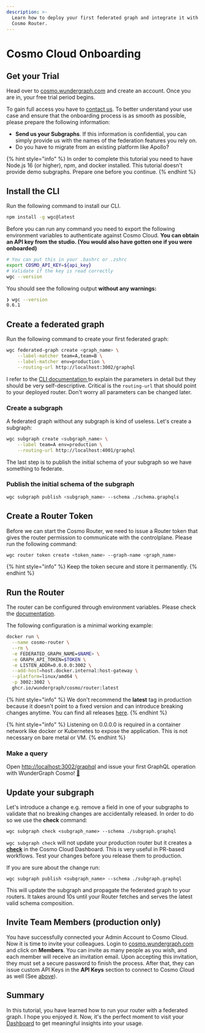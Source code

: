 ```yaml
---
description: >-
  Learn how to deploy your first federated graph and integrate it with your
  Cosmo Router.
---
```


# Cosmo Cloud Onboarding

## Get your Trial

Head over to [cosmo.wundergraph.com](https://cosmo.wundergraph.com) and create an account. Once you are in, your free trial period begins.

To gain full access you have to [contact us](https://form.typeform.com/to/oC6XATf4). To better understand your use case and ensure that the onboarding process is as smooth as possible, please prepare the following information:

* **Send us your Subgraphs**. If this information is confidential, you can simply provide us with the names of the federation features you rely on.
* Do you have to migrate from an existing platform like Apollo?

{% hint style="info" %}
In order to complete this tutorial you need to have Node.js 16 (or higher), npm, and docker installed. This tutorial doesn't provide demo subgraphs. Prepare one before you continue.
{% endhint %}

## Install the CLI

Run the following command to install our CLI.

```bash
npm install -g wgc@latest
```

Before you can run any command you need to export the following environment variables to authenticate against Cosmo Cloud. **You can obtain an API key from the studio. (You would also have gotten one if you were onboarded)**

```bash
# You can put this in your .bashrc or .zshrc
export COSMO_API_KEY=${api_key}
# Validate if the key is read correctly
wgc --version
```

You should see the following output **without any warnings:**

```bash
❯ wgc --version
0.6.1
```

## Create a federated graph

Run the following command to create your first federated graph:

```bash
wgc federated-graph create <graph_name> \
    --label-matcher team=A,team=B \
    --label-matcher env=production \
    --routing-url http://localhost:3002/graphql
```

I refer to the [CLI documentation ](../cli/federated-graph/)to explain the parameters in detail but they should be very self-descriptive. Critical is the `routing-url` that should point to your deployed router. Don't worry all parameters can be changed later.

### Create a subgraph

A federated graph without any subgraph is kind of useless. Let's create a subgraph:

```bash
wgc subgraph create <subgraph_name> \
    --label team=A env=production \
    --routing-url http://localhost:4001/graphql
```

The last step is to publish the initial schema of your subgraph so we have something to federate.

### Publish the initial schema of the subgraph

```bash
wgc subgraph publish <subgraph_name> --schema ./schema.graphqls
```

## Create a Router Token

Before we can start the Cosmo Router, we need to issue a Router token that gives the router permission to communicate with the controlplane. Please run the following command:

```bash
wgc router token create <token_name> --graph-name <graph_name>
```

{% hint style="info" %}
Keep the token secure and store it permanently.
{% endhint %}

## Run the Router

The router can be configured through environment variables. Please check the [documentation](../router/configuration.md).

The following configuration is a minimal working example:

```bash
docker run \
  --name cosmo-router \
  --rm \
  -e FEDERATED_GRAPH_NAME=$NAME> \
  -e GRAPH_API_TOKEN=$TOKEN \
  -e LISTEN_ADDR=0.0.0.0:3002 \
  --add-host=host.docker.internal:host-gateway \
  --platform=linux/amd64 \
  -p 3002:3002 \
  ghcr.io/wundergraph/cosmo/router:latest
```

{% hint style="info" %}
We don't recommend the **latest** tag in production because it doesn't point to a fixed version and can introduce breaking changes anytime. You can find all releases [here](https://github.com/wundergraph/cosmo/pkgs/container/cosmo%2Frouter).
{% endhint %}

{% hint style="info" %}
Listening on 0.0.0.0 is required in a container network like docker or Kubernetes to expose the application. This is not necessary on bare metal or VM.
{% endhint %}

### Make a query

Open [http://localhost:3002/graphql](http://localhost:3001/graphql) and issue your first GraphQL operation with WunderGraph Cosmo! [🚀](https://apps.timwhitlock.info/emoji/tables/unicode#emoji-modal)

## Update your subgraph

Let's introduce a change e.g. remove a field in one of your subgraphs to validate that no breaking changes are accidentally released. In order to do so we use the **check** command:

```
wgc subgraph check <subgraph_name> --schema ./subgraph.graphql
```

`wgc subgraph check` will not update your production router but it creates a [**check**](../studio/schema-checks.md) in the Cosmo Cloud Dashboard. This is very useful in PR-based workflows. Test your changes before you release them to production.

If you are sure about the change run:

```
wgc subgraph publish <subgraph_name> --schema ./subgraph.graphql
```

This will update the subgraph and propagate the federated graph to your routers. It takes around 10s until your Router fetches and serves the latest valid schema composition.

## Invite Team Members (production only)

You have successfully connected your Admin Account to Cosmo Cloud. Now it is time to invite your colleagues. Login to [cosmo.wundergraph.com](https://cosmo.wundergraph.com) and click on **Members**. You can invite as many people as you wish, and each member will receive an invitation email. Upon accepting this invitation, they must set a secure password to finish the process. After that, they can issue custom API Keys in the **API Keys** section to connect to Cosmo Cloud as well (See [above](cosmo-cloud-onboarding.md#install-wgc-the-command-line-tool)).

## Summary

In this tutorial, you have learned how to run your router with a federated graph. I hope you enjoyed it. Now, it's the perfect moment to visit your [Dashboard](https://cosmo.wundergraph.com) to get meaningful insights into your usage.
